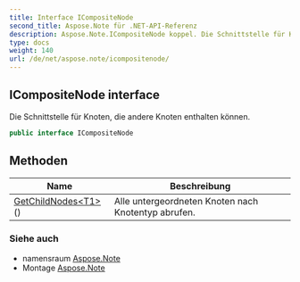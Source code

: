 ```yaml
---
title: Interface ICompositeNode
second_title: Aspose.Note für .NET-API-Referenz
description: Aspose.Note.ICompositeNode koppel. Die Schnittstelle für Knoten die andere Knoten enthalten können.
type: docs
weight: 140
url: /de/net/aspose.note/icompositenode/
---
```

## ICompositeNode interface

Die Schnittstelle für Knoten, die andere Knoten enthalten können.

```csharp
public interface ICompositeNode
```

## Methoden

| Name | Beschreibung |
| --- | --- |
| [GetChildNodes&lt;T1&gt;](../../aspose.note/icompositenode/getchildnodes/#getchildnodes_1)() | Alle untergeordneten Knoten nach Knotentyp abrufen. |

### Siehe auch

* namensraum [Aspose.Note](../../aspose.note/)
* Montage [Aspose.Note](../../)


